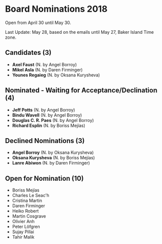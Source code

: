 # Board Nominations 2018

Open from April 30 until May 30.

Last Update: May 28, based on the emails until May 27, Baker Island Time zone. 

## Candidates (3)

- **Axel Faust** (N. by Angel Borroy)
- **Mikel Asla** (N. by Daren Firminger)
- **Younes Regaieg** (N. by Oksana Kurysheva)

## Nominated - Waiting for Acceptance/Declination (4)

- **Jeff Potts** (N. by Angel Borroy)
- **Bindu Wavell** (N. by Angel Borroy)
- **Douglas C. R. Paes** (N. by Angel Borroy)
- **Richard Esplin** (N. by Boriss Mejías)

## Declined Nominations (3)

- **Angel Borroy** (N. by Oksana Kurysheva)
- **Oksana Kurysheva** (N. by Boriss Mejías)
- **Lanre Abiwon** (N. by Daren Firminger)

## Open for Nomination (10)

- Boriss Mejías
- Charles Le Seac'h
- Cristina Martin
- Daren Firminger
- Heiko Robert
- Martin Cosgrave
- Olivier Anh
- Peter Löfgren
- Sujay Pillai
- Tahir Malik
